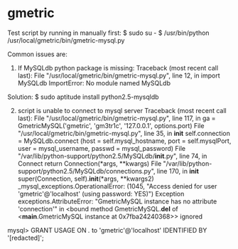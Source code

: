gmetric
=======

Test script by running in manually first:
$ sudo su - 
$ /usr/bin/python /usr/local/gmetric/bin/gmetric-mysql.py

Common issues are:

1) If MySQLdb python package is missing:
Traceback (most recent call last):
  File "/usr/local/gmetric/bin/gmetric-mysql.py", line 12, in <module>
    import MySQLdb
ImportError: No module named MySQLdb

Solution:
$ sudo aptitude install python2.5-mysqldb

2) script is unable to connect to mysql server
Traceback (most recent call last):
  File "/usr/local/gmetric/bin/gmetric-mysql.py", line 117, in <module>
    ga = GmetricMySQL('gmetric', 'gm3tr1c', '127.0.0.1', options.port)
  File "/usr/local/gmetric/bin/gmetric-mysql.py", line 35, in __init__
    self.connection = MySQLdb.connect (host = self.mysql_hostname, port = self.mysqlPort, user = mysql_username, passwd = mysql_password)
  File "/var/lib/python-support/python2.5/MySQLdb/__init__.py", line 74, in Connect
    return Connection(*args, **kwargs)
  File "/var/lib/python-support/python2.5/MySQLdb/connections.py", line 170, in __init__
    super(Connection, self).__init__(*args, **kwargs2)
_mysql_exceptions.OperationalError: (1045, "Access denied for user 'gmetric'@'localhost' (using password: YES)")
Exception exceptions.AttributeError: "GmetricMySQL instance has no attribute 'connection'" in <bound method GmetricMySQL.__del__ of <__main__.GmetricMySQL instance at 0x7fba24240368>> ignored

mysql> GRANT USAGE ON *.* to 'gmetric'@'localhost' IDENTIFIED BY '[redacted]';
